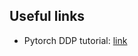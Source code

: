 ## Useful links
- Pytorch DDP tutorial: [link](https://pytorch.org/tutorials/intermediate/ddp_tutorial.html)
